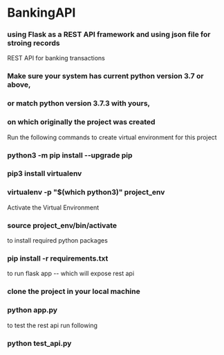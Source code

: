 # BankingAPI
### using Flask as a REST API framework and using json file for stroing records 
REST API for banking transactions

### Make sure your system has current python version 3.7 or above, 
### or match python version 3.7.3 with yours, 
### on which originally the project was created

Run the following commands to create virtual environment for this project

### python3 -m pip install --upgrade pip
### pip3 install virtualenv
### virtualenv -p "$(which python3)" project_env

Activate the Virtual Environment
### source project_env/bin/activate

to install required python packages
### pip install -r requirements.txt

to run flask app -- which will expose rest api
### clone the project in your local machine
### python app.py

to test the rest api run following
### python test_api.py

